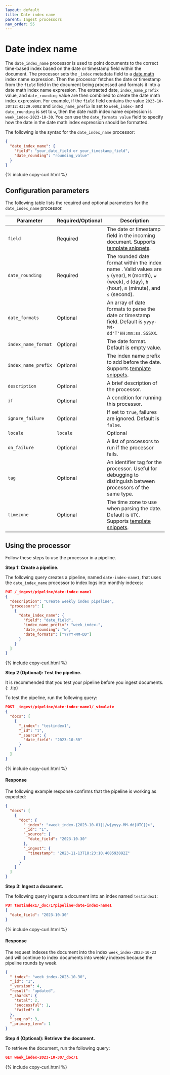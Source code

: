 ```yaml
---
layout: default
title: Date index name
parent: Ingest processors
nav_order: 55
---
```


# Date index name

The `date_index_name` processor is used to point documents to the correct time-based index based on the date or timestamp field within the document. The processor sets the `_index` metadata field to a [date math]({{site.url}}{{site.baseurl}}/field-types/supported-field-types/date/#date-math) index name expression. Then the processor fetches the date or timestamp from the `field` field in the document being processed and formats it into a date math index name expression. The extracted date, `index_name_prefix` value, and `date_rounding` value are then combined to create the date math index expression. For example, if the `field` field contains the value `2023-10-30T12:43:29.000Z` and `index_name_prefix` is set to `week_index-` and `date_rounding` is set to `w`, then the date math index name expression is `week_index-2023-10-30`. You can use the `date_formats value` field to specify how the date in the date math index expression should be formatted.

The following is the syntax for the `date_index_name` processor:

```json
{
  "date_index_name": {
    "field": "your_date_field or your_timestamp_field",
    "date_rounding": "rounding_value"
  }
}
```
{% include copy-curl.html %}

## Configuration parameters

The following table lists the required and optional parameters for the `date_index_name` processor.

Parameter | Required/Optional | Description |
|-----------|-----------|-----------|
`field`  | Required  | The date or timestamp field in the incoming document. Supports [template snippets]({{site.url}}{{site.baseurl}}/ingest-pipelines/create-ingest/#template-snippets). |
`date_rounding`  | Required | The rounded date format within the index name . Valid values are `y` (year), `M` (month), `w` (week), `d` (day), `h` (hour), `m` (minute), and `s` (second). |
`date_formats` | Optional | An array of date formats to parse the date or timestamp field. Default is `yyyy-MM-dd'T'HH:mm:ss.SSSXX`. |
`index_name_format` | Optional | The date format. Default is empty value. | Supports [template snippets]({site.url}}{{site.baseurl}}/ingest-pipelines/create-ingest/#template-snippets). |
`index_name_prefix` | Optional | The index name prefix to add before the date. Supports [template snippets]({site.url}}{{site.baseurl}}/ingest-pipelines/create-ingest/#template-snippets).
`description`  | Optional  | A brief description of the processor.  |
`if` | Optional | A condition for running this processor. |
`ignore_failure` | Optional | If set to `true`, failures are ignored. Default is `false`. |
`locale` | `locale`  | Optional  | The locale to use when parsing the date. Default is `ENGLISH`. Supports [template snippets]({site.url}}{{site.baseurl}}/ingest-pipelines/create-ingest/#template-snippets).  |
`on_failure` | Optional | A list of processors to run if the processor fails. |
`tag` | Optional | An identifier tag for the processor. Useful for debugging to distinguish between processors of the same type. |
`timezone`  | Optional  | The time zone to use when parsing the date. Default is `UTC`. Supports [template snippets]({site.url}}{{site.baseurl}}/ingest-pipelines/create-ingest/#template-snippets). |

## Using the processor

Follow these steps to use the processor in a pipeline.

**Step 1: Create a pipeline.**

The following query creates a pipeline, named `date-index-name1`, that uses the `date_index_name` processor to index logs into monthly indexes: 

```json
PUT /_ingest/pipeline/date-index-name1
{
  "description": "Create weekly index pipeline",
  "processors": [
    {
      "date_index_name": {
        "field": "date_field",
        "index_name_prefix": "week_index-",
        "date_rounding": "w",
        "date_formats": ["YYYY-MM-DD"]
      }
    }
  ]
}
```
{% include copy-curl.html %}

**Step 2 (Optional): Test the pipeline.**

It is recommended that you test your pipeline before you ingest documents.
{: .tip}

To test the pipeline, run the following query:

```json
POST _ingest/pipeline/date-index-name1/_simulate
{
  "docs": [
    {
      "_index": "testindex1",
      "_id": "1",
      "_source": {
        "date_field": "2023-10-30"
      }
    }
  ]
}
```
{% include copy-curl.html %}

#### Response

The following example response confirms that the pipeline is working as expected:

```json
{
  "docs": [
    {
      "doc": {
        "_index": "<week_index-{2023-10-01||/w{yyyy-MM-dd|UTC}}>",
        "_id": "1",
        "_source": {
          "date_field": "2023-10-30"
        },
        "_ingest": {
          "timestamp": "2023-11-13T18:23:10.408593092Z"
        }
      }
    }
  ]
}
```

**Step 3: Ingest a document.**

The following query ingests a document into an index named `testindex1`:

```json
PUT testindex1/_doc/1?pipeline=date-index-name1
{
  "date_field": "2023-10-30"
}
```
{% include copy-curl.html %}

#### Response

The request indexes the document into the index `week_index-2023-10-23` and will continue to index documents into weekly indexes because the pipeline rounds by week.

```json
{
  "_index": "week_index-2023-10-30",
  "_id": "1",
  "_version": 4,
  "result": "updated",
  "_shards": {
    "total": 2,
    "successful": 1,
    "failed": 0
  },
  "_seq_no": 3,
  "_primary_term": 1
}
```

**Step 4 (Optional): Retrieve the document.**

To retrieve the document, run the following query:

```json
GET week_index-2023-10-30/_doc/1
```
{% include copy-curl.html %}

